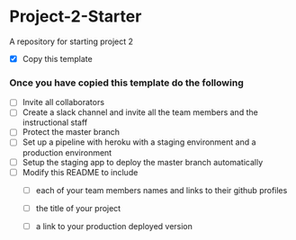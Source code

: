 # Project-2-Starter
A repository for starting project 2
- [X] Copy this template

### Once you have copied this template do the following
- [ ] Invite all collaborators
- [ ] Create a slack channel and invite all the team members and the instructional staff
- [ ] Protect the master branch
- [ ] Set up a pipeline with heroku with a staging environment and a production environment
- [ ] Setup the staging app to deploy the master branch automatically
- [ ] Modify this README to include 
  - [ ] each of your team members names and links to their github profiles
  - [ ] the title of your project
  - [ ] a link to your production deployed version
  
 
